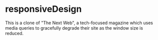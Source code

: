 # responsiveDesign
This is a clone of  "The Next Web", a tech-focused magazine which uses media queries to gracefully degrade their site as the window size is reduced.
